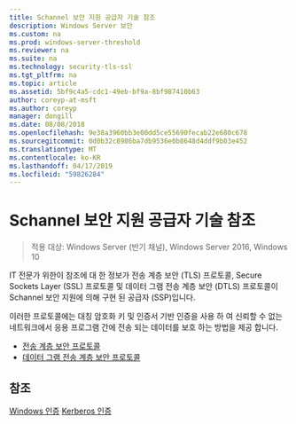 ```yaml
---
title: Schannel 보안 지원 공급자 기술 참조
description: Windows Server 보안
ms.custom: na
ms.prod: windows-server-threshold
ms.reviewer: na
ms.suite: na
ms.technology: security-tls-ssl
ms.tgt_pltfrm: na
ms.topic: article
ms.assetid: 5bf9c4a5-cdc1-49eb-bf9a-8bf987410b63
author: coreyp-at-msft
ms.author: coreyp
manager: dongill
ms.date: 08/08/2018
ms.openlocfilehash: 9e38a3960bb3e00dd5ce55690fecab22e680c678
ms.sourcegitcommit: 0d0b32c8986ba7db9536e0b8648d4ddf9b03e452
ms.translationtype: MT
ms.contentlocale: ko-KR
ms.lasthandoff: 04/17/2019
ms.locfileid: "59826284"
---
```

# <a name="schannel-security-support-provider-technical-reference"></a>Schannel 보안 지원 공급자 기술 참조

>적용 대상: Windows Server (반기 채널), Windows Server 2016, Windows 10

IT 전문가 위한이 참조에 대 한 정보가 전송 계층 보안 (TLS) 프로토콜, Secure Sockets Layer (SSL) 프로토콜 및 데이터 그램 전송 계층 보안 (DTLS) 프로토콜이 Schannel 보안 지원에 의해 구현 된 공급자 (SSP)입니다.

이러한 프로토콜에는 대칭 암호화 키 및 인증서 기반 인증을 사용 하 여 신뢰할 수 없는 네트워크에서 응용 프로그램 간에 전송 되는 데이터를 보호 하는 방법을 제공 합니다.

- [전송 계층 보안 프로토콜](transport-layer-security-protocol.md)
- [데이터 그램 전송 계층 보안 프로토콜](datagram-transport-layer-security-protocol.md)

## <a name="see-also"></a>참조
[Windows 인증](../windows-authentication/windows-authentication-overview.md)
[Kerberos 인증](../kerberos/kerberos-authentication-overview.md)


